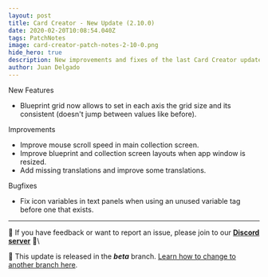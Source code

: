 ```yaml
---
layout: post
title: Card Creator - New Update (2.10.0)
date: 2020-02-20T10:08:54.040Z
tags: PatchNotes
image: card-creator-patch-notes-2-10-0.png
hide_hero: true
description: New improvements and fixes of the last Card Creator update!
author: Juan Delgado
---
```

<!--StartFragment-->

New Features

* Blueprint grid now allows to set in each axis the grid size and its consistent (doesn't jump between values like before).



Improvements

* Improve mouse scroll speed in main collection screen.
* Improve blueprint and collection screen layouts when app window is resized.
* Add missing translations and improve some translations.



Bugfixes

* Fix icon variables in text panels when using an unused variable tag before one that exists.

---

📌 If you have feedback or want to report an issue, please join to our **[Discord server](http://discord.gg/pixelatto)** 💬\

📌 This update is released in the ***beta*** branch. [Learn how to change to another branch here](/blog/beta-and-legacy-versions).